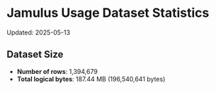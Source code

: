 # Jamulus Usage Dataset Statistics

Updated: 2025-05-13

## Dataset Size
- **Number of rows**: 1,394,679
- **Total logical bytes**: 187.44 MB (196,540,641 bytes)
